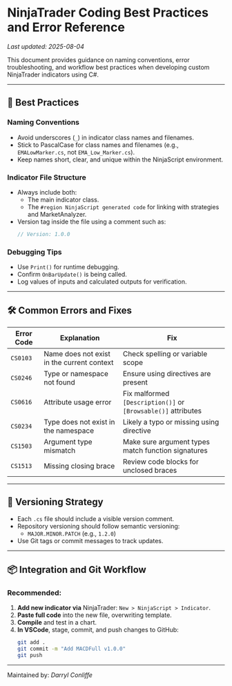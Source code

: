 # NinjaTrader Coding Best Practices and Error Reference

_Last updated: 2025-08-04_

This document provides guidance on naming conventions, error troubleshooting, and workflow best practices when developing custom NinjaTrader indicators using C#.

---

## 📘 Best Practices

### Naming Conventions
- Avoid underscores (`_`) in indicator class names and filenames.
- Stick to PascalCase for class names and filenames (e.g., `EMALowMarker.cs`, not `EMA_Low_Marker.cs`).
- Keep names short, clear, and unique within the NinjaScript environment.

### Indicator File Structure
- Always include both:
  - The main indicator class.
  - The `#region NinjaScript generated code` for linking with strategies and MarketAnalyzer.
- Version tag inside the file using a comment such as:
  ```csharp
  // Version: 1.0.0
  ```

### Debugging Tips
- Use `Print()` for runtime debugging.
- Confirm `OnBarUpdate()` is being called.
- Log values of inputs and calculated outputs for verification.

---

## 🛠️ Common Errors and Fixes

| Error Code | Explanation | Fix |
|------------|-------------|-----|
| `CS0103`   | Name does not exist in the current context | Check spelling or variable scope |
| `CS0246`   | Type or namespace not found | Ensure using directives are present |
| `CS0616`   | Attribute usage error | Fix malformed `[Description()]` or `[Browsable()]` attributes |
| `CS0234`   | Type does not exist in the namespace | Likely a typo or missing using directive |
| `CS1503`   | Argument type mismatch | Make sure argument types match function signatures |
| `CS1513`   | Missing closing brace | Review code blocks for unclosed braces |

---

## 🧭 Versioning Strategy

- Each `.cs` file should include a visible version comment.
- Repository versioning should follow semantic versioning:
  - `MAJOR.MINOR.PATCH` (e.g., `1.2.0`)
- Use Git tags or commit messages to track updates.

---

## 📦 Integration and Git Workflow

### Recommended:
1. **Add new indicator via** NinjaTrader: `New > NinjaScript > Indicator`.
2. **Paste full code** into the new file, overwriting template.
3. **Compile** and test in a chart.
4. **In VSCode**, stage, commit, and push changes to GitHub:
   ```bash
   git add .
   git commit -m "Add MACDFull v1.0.0"
   git push
   ```

---

Maintained by: _Darryl Conliffe_

